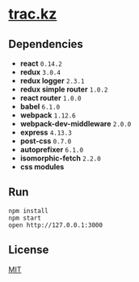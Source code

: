 # [trac.kz](https://github.com/StevenIseki/trac.kz)

## Dependencies

* **react** `0.14.2`
* **redux** `3.0.4`
* **redux logger** `2.3.1`
* **redux simple router** `1.0.2`
* **react router** `1.0.0`
* **babel** `6.1.0`
* **webpack** `1.12.6`
* **webpack-dev-middleware** `2.0.0`
* **express** `4.13.3`
* **post-css** `0.7.0`
* **autoprefixer** `6.1.0`
* **isomorphic-fetch** `2.2.0`
* **css modules**

## Run

```
npm install
npm start
open http://127.0.0.1:3000
```

## License

[MIT](http://isekivacenz.mit-license.org/)
